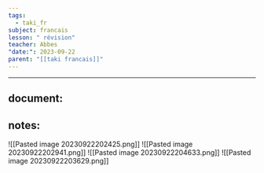 ```yaml
---
tags:
  - taki_fr
subject: francais
lesson: " révision"
teacher: Abbes
"date:": 2023-09-22
parent: "[[taki francais]]"
---
```


---
## document:
## notes:
![[Pasted image 20230922202425.png]]
![[Pasted image 20230922202941.png]]
![[Pasted image 20230922204633.png]]
![[Pasted image 20230922203629.png]]